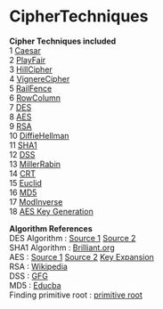 # CipherTechniques
<!---Click here to view the different files : [Cipher files](/src/main/java/com/cipher/ciphertechniques)    -->

**Cipher Techniques included**  
1 [Caesar](src/main/java/com/cipher/ciphertechniques/Caesar.java)   
2 [PlayFair](src/main/java/com/cipher/ciphertechniques/PlayFair.java)  
3 [HillCipher](src/main/java/com/cipher/ciphertechniques/HillCipher.java)  
4 [VignereCipher](src/main/java/com/cipher/ciphertechniques/VignereCipher.java)   
5 [RailFence](src/main/java/com/cipher/ciphertechniques/RailFence.java)   
6 [RowColumn](src/main/java/com/cipher/ciphertechniques/RowColumn.java)   
7 [DES](src/main/java/com/cipher/ciphertechniques/DES.java)   
8 [AES](src/main/java/com/cipher/ciphertechniques/AES)   
9 [RSA](src/main/java/com/cipher/ciphertechniques/RSA.java)   
10 [DiffieHellman](src/main/java/com/cipher/ciphertechniques/DiffieHellman.java)   
11 [SHA1](src/main/java/com/cipher/ciphertechniques/sha1.java)  
12 [DSS](src/main/java/com/cipher/ciphertechniques/DSS.java)   
13 [MillerRabin](src/main/java/com/cipher/ciphertechniques/MillerRabin.java)   
14 [CRT](src/main/java/com/cipher/ciphertechniques/CRT.java)   
15 [Euclid](src/main/java/com/cipher/ciphertechniques/Euclid.java)   
16 [MD5](src/main/java/com/cipher/ciphertechniques/md5.java)   
17 [ModInverse](src/main/java/com/cipher/ciphertechniques/ModInverse.java)  
18 [AES Key Generation](src/main/java/com/cipher/ciphertechniques/AESKeyGen.java)   

**Algorithm References**   
DES Algorithm : [Source 1](http://page.math.tu-berlin.de/~kant/teaching/hess/krypto-ws2006/des.htm)
[Source 2](https://www.tutorialspoint.com/cryptography/data_encryption_standard.htm)   
SHA1 Algorithm : [Brilliant.org](https://brilliant.org/wiki/secure-hashing-algorithms/)  
AES : [Source 1](https://www.tutorialspoint.com/cryptography/advanced_encryption_standard.htm)
[Source 2](https://www.educative.io/edpresso/what-is-the-aes-algorithm)
[Key Expansion](Algorithms/AESKeyGen.md)    
RSA : [Wikipedia](https://simple.wikipedia.org/wiki/RSA_algorithm)    
DSS : [GFG](https://www.geeksforgeeks.org/digital-signature-standard-dss)    
MD5 : [Educba](https://www.educba.com/md5-alogrithm/)     
Finding primitive root : [primitive root](https://cp-algorithms.com/algebra/primitive-root.html)     

